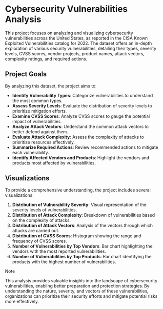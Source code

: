 # Cybersecurity Vulnerabilities Analysis

This project focuses on analyzing and visualizing cybersecurity vulnerabilities across the United States, as reported in the CISA Known Exploited Vulnerabilities catalog for 2022. The dataset offers an in-depth exploration of various security vulnerabilities, detailing their types, severity levels, CVSS scores, vendor projects, product names, attack vectors, complexity ratings, and required actions.

## Project Goals

By analyzing this dataset, the project aims to:

- **Identify Vulnerability Types**: Categorize vulnerabilities to understand the most common types.
- **Assess Severity Levels**: Evaluate the distribution of severity levels to prioritize mitigation efforts.
- **Examine CVSS Scores**: Analyze CVSS scores to gauge the potential impact of vulnerabilities.
- **Analyze Attack Vectors**: Understand the common attack vectors to better defend against them.
- **Evaluate Attack Complexity**: Assess the complexity of attacks to prioritize resources effectively.
- **Summarize Required Actions**: Review recommended actions to mitigate each vulnerability.
- **Identify Affected Vendors and Products**: Highlight the vendors and products most affected by vulnerabilities.

## Visualizations

To provide a comprehensive understanding, the project includes several visualizations:

1. **Distribution of Vulnerability Severity**: Visual representation of the severity levels of vulnerabilities.
2. **Distribution of Attack Complexity**: Breakdown of vulnerabilities based on the complexity of attacks.
3. **Distribution of Attack Vectors**: Analysis of the vectors through which attacks are carried out.
4. **Distribution of CVSS Scores**: Histogram showing the range and frequency of CVSS scores.
5. **Number of Vulnerabilities by Top Vendors**: Bar chart highlighting the vendors with the most reported vulnerabilities.
6. **Number of Vulnerabilities by Top Products**: Bar chart identifying the products with the highest number of vulnerabilities.

>[!NOTE]
This analysis provides valuable insights into the landscape of cybersecurity vulnerabilities, enabling better preparation and protection strategies. By understanding the nature, severity, and vectors of these vulnerabilities, organizations can prioritize their security efforts and mitigate potential risks more effectively.
